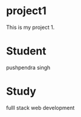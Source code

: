 # project1
This is my project 1.

# Student 
pushpendra singh


# Study
fulll stack web development 